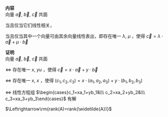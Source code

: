**内容**  
向量 $\vec a,\ \vec b,\ \vec c$ 共面  
  
当且仅当它们线性相关，  
  
当且仅当其中一个向量可由其余向量线性表出，即存在唯一 $\lambda,\ \mu$ ，使得 $\vec c=\lambda\cdot\vec a+\mu\cdot\vec b$  
  
**证明**  
向量 $\vec a,\ \vec b,\ \vec c$ 共面  
  
$\Leftrightarrow$ 存在唯一 $x,\ yu$ ，使得 $\vec c=x\cdot\vec a+y\cdot\vec b$  
  
$\Leftrightarrow$ 存在唯一 $x,\ x$ ，使得 $(c_1,c_2,c_3)=x\cdot(a_1,a_2,a_3)+y\cdot(b_1,b_2,b_3)$  
  
$\Leftrightarrow$ 线性方程组 $\begin{cases}c_1=xa_1+yb_1&\\\ c_2=xa_2+yb_2&\\\ c_3=xa_3+yb_3\end{cases}$ 有解  
  
$\Leftrightarrow\rm{rank(A)=rank(\widetilde{A})}$  
